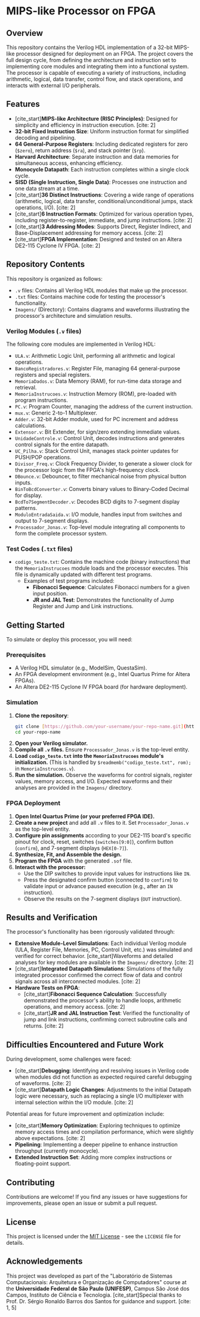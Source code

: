 # MIPS-like Processor on FPGA

## Overview

This repository contains the Verilog HDL implementation of a 32-bit MIPS-like processor designed for deployment on an FPGA. The project covers the full design cycle, from defining the architecture and instruction set to implementing core modules and integrating them into a functional system. The processor is capable of executing a variety of instructions, including arithmetic, logical, data transfer, control flow, and stack operations, and interacts with external I/O peripherals.

## Features

* [cite_start]**MIPS-like Architecture (RISC Principles)**: Designed for simplicity and efficiency in instruction execution. [cite: 2]
* **32-bit Fixed Instruction Size**: Uniform instruction format for simplified decoding and pipelining.
* **64 General-Purpose Registers**: Including dedicated registers for zero (`$zero`), return address (`$ra`), and stack pointer (`$rp`).
* **Harvard Architecture**: Separate instruction and data memories for simultaneous access, enhancing efficiency.
* **Monocycle Datapath**: Each instruction completes within a single clock cycle.
* **SISD (Single Instruction, Single Data)**: Processes one instruction and one data stream at a time.
* [cite_start]**36 Distinct Instructions**: Covering a wide range of operations (arithmetic, logical, data transfer, conditional/unconditional jumps, stack operations, I/O). [cite: 2]
* [cite_start]**6 Instruction Formats**: Optimized for various operation types, including register-to-register, immediate, and jump instructions. [cite: 2]
* [cite_start]**3 Addressing Modes**: Supports Direct, Register Indirect, and Base-Displacement addressing for memory access. [cite: 2]
* [cite_start]**FPGA Implementation**: Designed and tested on an Altera DE2-115 Cyclone IV FPGA. [cite: 2]

## Repository Contents

This repository is organized as follows:

* `.v` files: Contains all Verilog HDL modules that make up the processor.
* `.txt` files: Contains machine code for testing the processor's functionality.
* `Imagens/` (Directory): Contains diagrams and waveforms illustrating the processor's architecture and simulation results.

### Verilog Modules (`.v` files)

The following core modules are implemented in Verilog HDL:

* `ULA.v`: Arithmetic Logic Unit, performing all arithmetic and logical operations.
* `BancoRegistradores.v`: Register File, managing 64 general-purpose registers and special registers.
* `MemoriaDados.v`: Data Memory (RAM), for run-time data storage and retrieval.
* `MemoriaInstrucoes.v`: Instruction Memory (ROM), pre-loaded with program instructions.
* `PC.v`: Program Counter, managing the address of the current instruction.
* `mux.v`: Generic 2-to-1 Multiplexer.
* `Adder.v`: 32-bit Adder module, used for PC increment and address calculations.
* `Extensor.v`: Bit Extender, for sign/zero extending immediate values.
* `UnidadeControle.v`: Control Unit, decodes instructions and generates control signals for the entire datapath.
* `UC_Pilha.v`: Stack Control Unit, manages stack pointer updates for PUSH/POP operations.
* `Divisor_Freq.v`: Clock Frequency Divider, to generate a slower clock for the processor logic from the FPGA's high-frequency clock.
* `DBounce.v`: Debouncer, to filter mechanical noise from physical button inputs.
* `BinToBcdConverter.v`: Converts binary values to Binary-Coded Decimal for display.
* `BcdTo7SegmentDecoder.v`: Decodes BCD digits to 7-segment display patterns.
* `ModuloEntradaSaida.v`: I/O module, handles input from switches and output to 7-segment displays.
* `Processador_Jonas.v`: Top-level module integrating all components to form the complete processor system.

### Test Codes (`.txt` files)

* `codigo_teste.txt`: Contains the machine code (binary instructions) that the `MemoriaInstrucoes` module loads and the processor executes. This file is dynamically updated with different test programs.
    * Examples of test programs included:
        * **Fibonacci Sequence**: Calculates Fibonacci numbers for a given input position.
        * **JR and JAL Test**: Demonstrates the functionality of Jump Register and Jump and Link instructions.

## Getting Started

To simulate or deploy this processor, you will need:

### Prerequisites

* A Verilog HDL simulator (e.g., ModelSim, QuestaSim).
* An FPGA development environment (e.g., Intel Quartus Prime for Altera FPGAs).
* An Altera DE2-115 Cyclone IV FPGA board (for hardware deployment).

### Simulation

1.  **Clone the repository**:
    ```bash
    git clone [https://github.com/your-username/your-repo-name.git](https://github.com/your-username/your-repo-name.git)
    cd your-repo-name
    ```
2.  **Open your Verilog simulator.**
3.  **Compile all `.v` files.** Ensure `Processador_Jonas.v` is the top-level entity.
4.  **Load `codigo_teste.txt` into the `MemoriaInstrucoes` module's initialization.** (This is handled by `$readmemb("codigo_teste.txt", rom);` in `MemoriaInstrucoes.v`).
5.  **Run the simulation.** Observe the waveforms for control signals, register values, memory access, and I/O. Expected waveforms and their analyses are provided in the `Imagens/` directory.

### FPGA Deployment

1.  **Open Intel Quartus Prime (or your preferred FPGA IDE).**
2.  **Create a new project** and add all `.v` files to it. Set `Processador_Jonas.v` as the top-level entity.
3.  **Configure pin assignments** according to your DE2-115 board's specific pinout for clock, reset, switches (`switches[9:0]`), confirm button (`confirm`), and 7-segment displays (`HEX[0-7]`).
4.  **Synthesize, Fit, and Assemble the design.**
5.  **Program the FPGA** with the generated `.sof` file.
6.  **Interact with the processor:**
    * Use the DIP switches to provide input values for instructions like `IN`.
    * Press the designated confirm button (connected to `confirm`) to validate input or advance paused execution (e.g., after an `IN` instruction).
    * Observe the results on the 7-segment displays (`OUT` instruction).

## Results and Verification

The processor's functionality has been rigorously validated through:

* **Extensive Module-Level Simulations**: Each individual Verilog module (ULA, Register File, Memories, PC, Control Unit, etc.) was simulated and verified for correct behavior. [cite_start]Waveforms and detailed analyses for key modules are available in the `Imagens/` directory. [cite: 2]
* [cite_start]**Integrated Datapath Simulations**: Simulations of the fully integrated processor confirmed the correct flow of data and control signals across all interconnected modules. [cite: 2]
* **Hardware Tests on FPGA**:
    * [cite_start]**Fibonacci Sequence Calculation**: Successfully demonstrated the processor's ability to handle loops, arithmetic operations, and memory access. [cite: 2]
    * [cite_start]**JR and JAL Instruction Test**: Verified the functionality of jump and link instructions, confirming correct subroutine calls and returns. [cite: 2]

## Difficulties Encountered and Future Work

During development, some challenges were faced:

* [cite_start]**Debugging**: Identifying and resolving issues in Verilog code when modules did not function as expected required careful debugging of waveforms. [cite: 2]
* [cite_start]**Datapath Logic Changes**: Adjustments to the initial Datapath logic were necessary, such as replacing a single I/O multiplexer with internal selection within the I/O module. [cite: 2]

Potential areas for future improvement and optimization include:

* [cite_start]**Memory Optimization**: Exploring techniques to optimize memory access times and compilation performance, which were slightly above expectations. [cite: 2]
* **Pipelining**: Implementing a deeper pipeline to enhance instruction throughput (currently monocycle).
* **Extended Instruction Set**: Adding more complex instructions or floating-point support.

## Contributing

Contributions are welcome! If you find any issues or have suggestions for improvements, please open an issue or submit a pull request.

## License

This project is licensed under the [MIT License](LICENSE) - see the `LICENSE` file for details.

## Acknowledgements

This project was developed as part of the "Laboratório de Sistemas Computacionais: Arquitetura e Organização de Computadores" course at the **Universidade Federal de São Paulo (UNIFESP)**, Campus São José dos Campos, Instituto de Ciência e Tecnologia. [cite_start]Special thanks to Prof. Dr. Sérgio Ronaldo Barros dos Santos for guidance and support. [cite: 1, 5]
